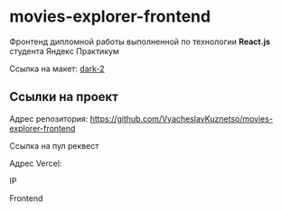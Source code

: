 # movies-explorer-frontend

Фронтенд дипломной работы выполненной по технологии **React.js** студента Яндекс Практикум

Ссылка на макет: [dark-2](https://www.figma.com/file/6FMWkB94wE7KTkcCgUXtnC/Дипломный-проект?type=design&node-id=1-7458&mode=design&t=TMXWlqxeGLWP7Lxu-0)

## Ссылки на проект

Адрес репозитория: https://github.com/VyacheslavKuznetso/movies-explorer-frontend

Ссылка на пул реквест 

Aдрес Vercel: 

IP 

Frontend 
